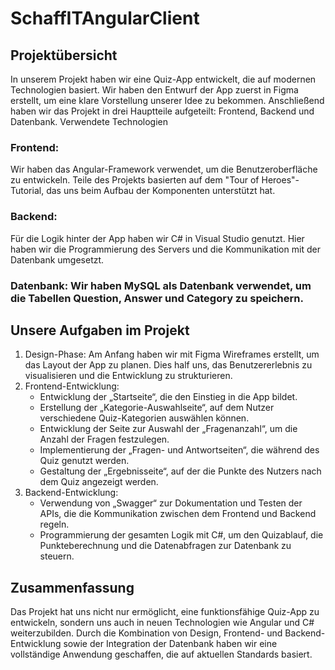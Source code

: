 # SchaffITAngularClient

## Projektübersicht
In unserem Projekt haben wir eine Quiz-App entwickelt, die auf modernen Technologien basiert. Wir haben den Entwurf der App zuerst in Figma erstellt, um eine klare Vorstellung unserer Idee zu bekommen. Anschließend haben wir das Projekt in drei Hauptteile aufgeteilt: Frontend, Backend und Datenbank.
Verwendete Technologien

### Frontend: 
Wir haben das Angular-Framework verwendet, um die Benutzeroberfläche zu entwickeln. Teile des Projekts basierten auf dem "Tour of Heroes"-Tutorial, das uns beim Aufbau der Komponenten unterstützt hat.

### Backend: 
Für die Logik hinter der App haben wir C# in Visual Studio genutzt. Hier haben wir die Programmierung des Servers und die Kommunikation mit der Datenbank umgesetzt.

### Datenbank: Wir haben MySQL als Datenbank verwendet, um die Tabellen Question, Answer und Category zu speichern.

## Unsere Aufgaben im Projekt

1. Design-Phase: Am Anfang haben wir mit Figma Wireframes erstellt, um das Layout der App zu planen. Dies half uns, das Benutzererlebnis zu visualisieren und die Entwicklung zu strukturieren.
2. Frontend-Entwicklung:
   - Entwicklung der „Startseite“, die den Einstieg in die App bildet.
   - Erstellung der „Kategorie-Auswahlseite“, auf dem Nutzer verschiedene Quiz-Kategorien auswählen können.
   - Entwicklung der Seite zur Auswahl der „Fragenanzahl“, um die Anzahl der Fragen festzulegen.
   - Implementierung der „Fragen- und Antwortseiten“, die während des Quiz genutzt werden.
   - Gestaltung der „Ergebnisseite“, auf der die Punkte des Nutzers nach dem Quiz angezeigt werden.
3. Backend-Entwicklung:
   - Verwendung von „Swagger“ zur Dokumentation und Testen der APIs, die die Kommunikation zwischen dem Frontend und Backend regeln.
   - Programmierung der gesamten Logik mit C#, um den Quizablauf, die Punkteberechnung und die Datenabfragen zur Datenbank zu steuern.
     
## Zusammenfassung
Das Projekt hat uns nicht nur ermöglicht, eine funktionsfähige Quiz-App zu entwickeln, sondern uns auch in neuen Technologien wie Angular und C# weiterzubilden. Durch die Kombination von Design, Frontend- und Backend-Entwicklung sowie der Integration der Datenbank haben wir eine vollständige Anwendung geschaffen, die auf aktuellen Standards basiert.


